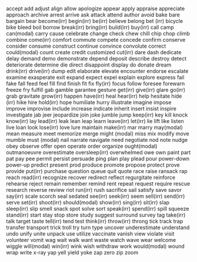 accept
add
adjust
align
allow
apologize
appear
apply
appraise
appreciate
approach
archive
arrest
arrive
ask
attack
attend
author
avoid
bake
bare
bargain
bear
become(irr)
begin(irr)
be(irr)
believe
belong
bet (irr)
bicycle
bike
bleed
boil
borrow
break(irr)
bring(irr)
build(irr)
buy(irr)
call
camp
can(modal)
carry
cause
celebrate
change
check
chew
chill
chip
chop
climb
combine
come(irr)
comfort
commute
compete
concede
confirm
conserve
consider
consume
construct
continue
convince
convolute
correct
could(modal)
count
create
credit
customized
cut(irr)
dare
dash
dedicate
delay
demand
demo
demonstrate
depend
deposit
describe
destroy
detect
deteriorate
determine
die
direct
disappoint
display
do
donate
dream
drink(irr)
drive(irr)
dump
edit
elaborate
elevate
encounter
endorse
escalate
examine
exasperate
exit
expand
expect
expel
explain
explore
express
fail
fake
fall
feed
feel
fill
find
finish
fit
fix
fly(irr)
focus
follow
foresee
forewarn
freeze
fry
fulfill
gab
gamble
garantee
gesture
get(irr)
give(irr)
glare
go(irr)
grab
gravitate
grow(irr)
happen
have(irr)
heal
hear(irr)
help
hesitate
hide (irr)
hike
hire
hold(irr)
hope
humiliate
hurry
illustrate
imagine
impose
improve
improvise
include
increase
indicate
inherit
insert
insist
inspire
investigate
jab
jeer
jeopardize
join
joke
jumble
jump
keep(irr)
key
kill
knock
know(irr)
lay
lead(irr)
leak
lean
leap
learn
leave(irr)
let(irr)
lie
lift
like
listen
live
loan
look
lose(irr)
love
lure
maintain
make(irr)
mar
marry
may(modal)
mean
measure
meet
memorize
merge
might (modal)
miss
mix
modify
move
mumble
must (modal)
nail
narrate
navigate
need
negotiate
nod
note
nudge
obey
observe
offer
open
operate
order
organize
ought(modal)
outmanoeuvre
overestimate
oversleep(irr)
overwhelmed
owe
own
paint
part
pat
pay
pee 
permit
persist
persuade
ping
plan
play
plead
pour
power-down
power-up
predict
present
prod
produce
promote
propose
protect
prove
provide
put(irr)
purchase
question
queue
quit
quote
race
raise
ransack
rap
reach
read(irr)
recognize
recover
redirect
reflect
regurgitate
reinforce
rehearse
reject
remain
remember
remind
rent
repeat
request
require
rescue
research
reverse
review
riot
run(irr)
rush
sacrifice
sail
satisfy
save
savor
say(irr)
scale
scorch
seal
sedated
see(irr)
seek(irr)
seem
sell(irr)
send(irr)
serve
set(irr)
shoot(irr)
should(modal)
show(irr)
sing(irr)
sit(irr)
slap
sleep(irr)
slip
smell
snack
spot
solve
sort
speak(irr)
spend(irr)
spill
squeeze
stand(irr)
start
stay
stop
store
study
suggest
surround
survey
tag
take(irr)
talk
target
taste
tell(irr)
tend
test
think(irr)
throw(irr)
throng
tick 
track
trap
transfer
transport
trick
troll
try
turn
type
uncover
underestimate
understand
undo
unify
unite
unpack
use
utilize
vaccinate
vanish
view
violate
visit
volunteer
vomit
wag
wait
walk
want
waste
watch
wave
wear
welcome
wiggle
will(modal)
win(irr)
wink
wish
withdraw
work
would(modal)
wound
wrap
write
x-ray
yap
yell
yield
yoke
zap
zero
zip
zoom
